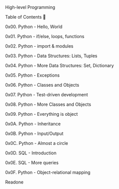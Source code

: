 High-level Programming

Table of Contents 📂

0x00. Python - Hello, World

0x01. Python - if/else, loops, functions

0x02. Python - import & modules

0x03. Python - Data Structures: Lists, Tuples

0x04. Python - More Data Structures: Set, Dictionary

0x05. Python - Exceptions

0x06. Python - Classes and Objects

0x07. Python - Test-driven development

0x08. Python - More Classes and Objects

0x09. Python - Everything is object

0x0A. Python - Inheritance

0x0B. Python - Input/Output

0x0C. Python - Almost a circle

0x0D. SQL - Introduction

0x0E. SQL - More queries

0x0F. Python - Object-relational mapping

Readone
